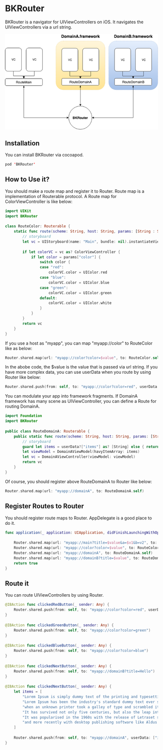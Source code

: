 # BKRouter

BKRouter is a navigator for UIViewControllers on iOS. It navigates the UIViewControllers via a url string.   

<div align="center">
<img src="https://raw.githubusercontent.com/ReactComponentKit/BKRouter/master/art/BKRouter.png" />
</div> 


## Installation

You can install BKRouter via cocoapod.

```swift
pod 'BKRouter'
```

## How to Use it?

You should make a route map and register it to Router. Route map is a implementation of Routerable protocol. A Route map for ColorViewController is like below:

```swift
import UIKit
import BKRouter

class RouteColor: Routerable {
    static func route(scheme: String, host: String, params: [String : String], userData:[String: Any]?) -> UIViewController? {
        // storyboard
        let vc = UIStoryboard(name: "Main", bundle: nil).instantiateViewController(withIdentifier: "ColorViewController")
        
        if let colorVC = vc as? ColorViewController {
            if let color = params["color"] {
                switch color {
                case "red":
                    colorVC.color = UIColor.red
                case "blue":
                    colorVC.color = UIColor.blue
                case "green":
                    colorVC.color = UIColor.green
                default:
                    colorVC.color = UIColor.white
                }
            }
        }
        return vc
    }
}
```

If you use a host as "myapp", you can map "myapp://color" to RouteColor like as below:

```swift
Router.shared.map(url: "myapp://color?color=$value", to: RouteColor.self)
```

In the abobe code, the $value is the value that is passed via url string. If you have more complex data, you can use userData when you route by using Router like below:

```swift
Router.shared.push(from: self, to: "myapp://color?color=red", userData: ["A": 1])
```

You can modulate your app into framework fragments. If DomainA framework has many scene as UIViewController, you can define a Route for routing DomainA.

```swift
import Foundation
import BKRouter

public class RouteDomainA: Routerable {
    public static func route(scheme: String, host: String, params: [String : String], userData:[String: Any]?) -> UIViewController? {
        // storyboard
        guard let items = userData?["items"] as? [String] else { return nil }
        let viewModel = DomainAViewModel(havyItemArray: items)
        let vc = DomainAViewController(viewModel: viewModel)
        return vc
    }
}
```

Of course, you should register above RouteDomainA to Router like below:

```swift
Router.shared.map(url: "myapp://domainA", to: RouteDomainA.self)
```

## Register Routes to Router

You should register route maps to Router. AppDelegate is a good place to do it. 

```swift
func application(_ application: UIApplication, didFinishLaunchingWithOptions launchOptions: [UIApplicationLaunchOptionsKey: Any]?) -> Bool {
        
    Router.shared.map(url: "myapp://main?title=$value&a=$v1&b=v2", to: RouteMain.self)
    Router.shared.map(url: "myapp://color?color=$value", to: RouteColor.self)
    Router.shared.map(url: "myapp://domainA", to: RouteDomainA.self)
    Router.shared.map(url: "myapp://domainB?title=$value", to: RouteDomainB.self)
    return true
}
```

## Route it

You can route UIViewControllers by using Router. 

```swift
@IBAction func clickedRedButton(_ sender: Any) {
    Router.shared.push(from: self, to: "myapp://color?color=red", userData: ["A": 1])
}
    
@IBAction func clickedGreenButton(_ sender: Any) {
    Router.shared.push(from: self, to: "myapp://color?color=green")
}
    
@IBAction func clickedBlueButton(_ sender: Any) {
    Router.shared.push(from: self, to: "myapp://color?color=blue")
}

@IBAction func clickedNextButton(_ sender: Any) {
    Router.shared.push(from: self, to: "myapp://domainB?title=Hello")
}

@IBAction func clickedNextButton(_ sender: Any) {
    let items = [
        "Lorem Ipsum is simply dummy text of the printing and typesetting industry.",
        "Lorem Ipsum has been the industry's standard dummy text ever since the 1500s,",
        "when an unknown printer took a galley of type and scrambled it to make a type specimen book.",
        "It has survived not only five centuries, but also the leap into electronic typesetting, remaining essentially unchanged.",
        "It was popularised in the 1960s with the release of Letraset sheets containing Lorem Ipsum passages,",
        "and more recently with desktop publishing software like Aldus PageMaker including versions of Lorem Ipsum."
    ]

    Router.shared.push(from: self, to: "myapp://domainA", userData: ["items": items])
}
```

